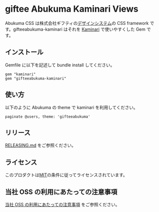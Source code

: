 # giftee Abukuma Kaminari Views

Abukuma CSS は株式会社ギフティの[デザインシステム](https://github.com/giftee/design-system)の CSS framework です。gifteeabukuma-kaminari はそれを [Kaminari](https://github.com/kaminari/kaminari) で使いやすくした Gem です。

## インストール

Gemfile に以下を記述して bundle install してください。

```
gem "kaminari"
gem "gifteeabukuma-kaminari"
```

## 使い方

以下のように Abukuma の theme で kaminari を利用してください。

`paginate @users, theme: 'gifteeabukuma'`

## リリース

[RELEASING.md](./RELEASING.md) をご参照ください。

## ライセンス

このプロダクトは[MIT](./LICENSE)の条件に従ってライセンスされています。

## 当社 OSS の利用にあたっての注意事項

[当社 OSS の利用にあたっての注意事項](https://docs.google.com/document/d/1PXmZr5g1I5VxAsLNAmgvLDu0Yxzc4wHVlCusKmPtR4o/edit#heading=h.hezrzkxytrbw) をご参照ください。
